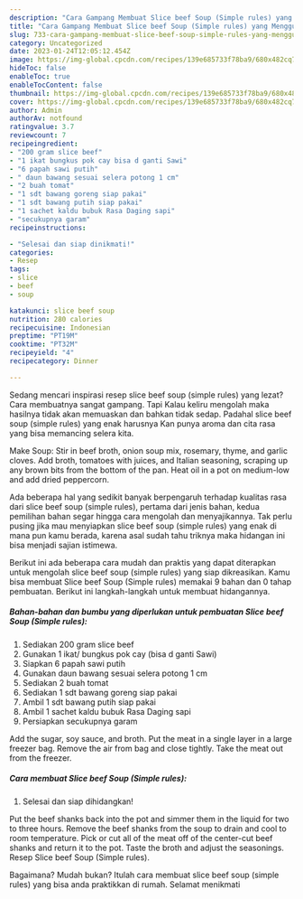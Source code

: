 ```yaml
---
description: "Cara Gampang Membuat Slice beef Soup (Simple rules) yang Menggugah Selera, Buat Buka Puasa Lezat Sekali"
title: "Cara Gampang Membuat Slice beef Soup (Simple rules) yang Menggugah Selera, Buat Buka Puasa Lezat Sekali"
slug: 733-cara-gampang-membuat-slice-beef-soup-simple-rules-yang-menggugah-selera-buat-buka-puasa-lezat-sekali
category: Uncategorized
date: 2023-01-24T12:05:12.454Z
image: https://img-global.cpcdn.com/recipes/139e685733f78ba9/680x482cq70/slice-beef-soup-simple-rules-foto-resep-utama.jpg
hideToc: false
enableToc: true
enableTocContent: false
thumbnail: https://img-global.cpcdn.com/recipes/139e685733f78ba9/680x482cq70/slice-beef-soup-simple-rules-foto-resep-utama.jpg
cover: https://img-global.cpcdn.com/recipes/139e685733f78ba9/680x482cq70/slice-beef-soup-simple-rules-foto-resep-utama.jpg
author: Admin
authorAv: notfound
ratingvalue: 3.7
reviewcount: 7
recipeingredient:
- "200 gram slice beef"
- "1 ikat bungkus pok cay bisa d ganti Sawi"
- "6 papah sawi putih"
- " daun bawang sesuai selera potong 1 cm"
- "2 buah tomat"
- "1 sdt bawang goreng siap pakai"
- "1 sdt bawang putih siap pakai"
- "1 sachet kaldu bubuk Rasa Daging sapi"
- "secukupnya garam"
recipeinstructions:

- "Selesai dan siap dinikmati!"
categories:
- Resep
tags:
- slice
- beef
- soup

katakunci: slice beef soup 
nutrition: 280 calories
recipecuisine: Indonesian
preptime: "PT19M"
cooktime: "PT32M"
recipeyield: "4"
recipecategory: Dinner

---
```



Sedang mencari inspirasi resep slice beef soup (simple rules) yang lezat? Cara membuatnya sangat gampang. Tapi Kalau keliru mengolah maka hasilnya tidak akan memuaskan dan bahkan tidak sedap. Padahal slice beef soup (simple rules) yang enak harusnya Kan punya aroma dan cita rasa yang bisa memancing selera kita.


Make Soup: Stir in beef broth, onion soup mix, rosemary, thyme, and garlic cloves. Add broth, tomatoes with juices, and Italian seasoning, scraping up any brown bits from the bottom of the pan. Heat oil in a pot on medium-low and add dried peppercorn.

Ada beberapa hal yang sedikit banyak berpengaruh terhadap kualitas rasa dari slice beef soup (simple rules), pertama dari jenis bahan, kedua pemilihan bahan segar hingga cara mengolah dan menyajikannya. Tak perlu pusing jika mau menyiapkan slice beef soup (simple rules) yang enak di mana pun kamu berada, karena asal sudah tahu triknya maka hidangan ini bisa menjadi sajian istimewa.


Berikut ini ada beberapa cara mudah dan praktis yang dapat diterapkan untuk mengolah slice beef soup (simple rules) yang siap dikreasikan. Kamu bisa membuat Slice beef Soup (Simple rules) memakai 9 bahan dan 0 tahap pembuatan. Berikut ini langkah-langkah untuk membuat hidangannya.

<!--inarticleads1-->

##### Bahan-bahan dan bumbu yang diperlukan untuk pembuatan Slice beef Soup (Simple rules):

1. Sediakan 200 gram slice beef
1. Gunakan 1 ikat/ bungkus pok cay (bisa d ganti Sawi)
1. Siapkan 6 papah sawi putih
1. Gunakan  daun bawang sesuai selera potong 1 cm
1. Sediakan 2 buah tomat
1. Sediakan 1 sdt bawang goreng siap pakai
1. Ambil 1 sdt bawang putih siap pakai
1. Ambil 1 sachet kaldu bubuk Rasa Daging sapi
1. Persiapkan secukupnya garam


Add the sugar, soy sauce, and broth. Put the meat in a single layer in a large freezer bag. Remove the air from bag and close tightly. Take the meat out from the freezer. 

<!--inarticleads2-->

##### Cara membuat Slice beef Soup (Simple rules):


1. Selesai dan siap dihidangkan!

Put the beef shanks back into the pot and simmer them in the liquid for two to three hours. Remove the beef shanks from the soup to drain and cool to room temperature. Pick or cut all of the meat off of the center-cut beef shanks and return it to the pot. Taste the broth and adjust the seasonings. Resep Slice beef Soup (Simple rules). 

Bagaimana? Mudah bukan? Itulah cara membuat slice beef soup (simple rules) yang bisa anda praktikkan di rumah. Selamat menikmati
